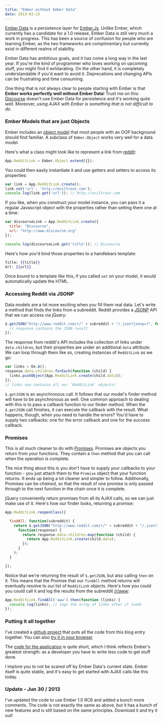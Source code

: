 ```yaml
---
title: "Ember without Ember Data"
date: 2013-03-23
---
```


[Ember Data](https://github.com/emberjs/data) is a persistence layer for [Ember.Js](http://emberjs.com/).
Unlike Ember, which currently has a candidate for a 1.0 release, Ember Data is still very much
a work in progress. This has been a source of confusion for people who are learning Ember, as the two
frameworks are complimentary but currently exist in different realms of stability.

Ember Data has ambitious goals, and it has come a long way in the last year. If you're the kind of
programmer who loves working on upcoming stuff, you might find it exhilarating. On the other hand, it is
completely understandable if you'd want to avoid it. Deprecations and changing APIs can be frustrating
and time consuming.

One thing that is not always clear to people starting with Ember is that **Ember works perfectly well
without Ember Data**! Trust me on this: [Discourse](https://github.com/discourse/discourse) doesn't use
Ember Data for persistence and it's working quite well. Moreover, *using AJAX with Ember is something that
is not difficult to do*.

### Ember Models that are just Objects

Ember includes an [object model](http://emberjs.com/guides/object-model/classes-and-instances/) that
most people with an OOP background should find familiar. A subclass of `Ember.Object`
works very well for a data model.

Here's what a class might look like to represent a link from [reddit](http://www.reddit.com/):

```javascript
App.RedditLink = Ember.Object.extend({});
```

You could then easily instantiate it and use getters and setters to access its properties:

```javascript
var link = App.RedditLink.create();
link.set('url', 'http://eviltrout.com');
console.log(link.get('url')); // http://eviltrout.com
```

If you like, when you construct your model instance, you can pass it a regular Javascript object
with the properties rather than setting them one at a time:

```javascript
var discourseLink = App.RedditLink.create({
  title: "Discourse",
  url: "http://www.discourse.org"
});

console.log(discourseLink.get('title')); // Discourse
```

Here's how you'd bind those properties to a handlebars template:

```handlebars
Title: {{title}}
Url: {{url}}
```

Once bound to a template like this, if you called `set` on your model, it would automatically update
the HTML.


### Accessing Reddit via JSONP

Data models are a lot more exciting when you fill them real data. Let's write a method that finds the
links from a subreddit. Reddit provides a [JSONP](http://en.wikipedia.org/wiki/JSONP) API that we can
access via jQuery:

```javascript
$.getJSON("http://www.reddit.com/r/" + subreddit + "/.json?jsonp=?", function(response) {
  // response contains the JSON result
});
```

The response from reddit's API includes the colleciton of links under `data.children`, but their
properties are under an additional `data` attribute. We can loop through them like so, creating
instances of `RedditLink` as we go:

```javascript
var links = Em.A();
response.data.children.forEach(function (child) {
  links.pushObject(App.RedditLink.create(child.data));
});
// links now contains all our `RedditLink` objects!
```

`$.getJSON` is an asynchronous call. It follows that our model's finder method will have to
be asynchronous as well. One common approach to dealing with this is to pass a callback function to
our finder method. When the `$.getJSON` call finishes, it can execute the callback with the result.
What happens, though, when you need to handle the errors? You'd have to supply two callbacks: one
for the error callback and one for the success callback.

### Promises

This is all much cleaner to do with [Promises](http://blog.parse.com/2013/01/29/whats-so-great-about-javascript-promises/).
Promises are objects you return from your functions. They contain a `then` method that you can call when
the operation is complete.

The nice thing about this is you don't have to supply your callbacks to your function - you just
attach them to the `Promise` object that your function returns. It ends up being a lot cleaner
and simpler to follow. Additionally, Promises can be *chained*, so that the result of one promise is only
passed through to the next function in the chain once it is complete.

jQuery conveniently return promises from all its AJAX calls, so we can just make use of it. Here's
how our finder looks, returning a promise:

```javascript
App.RedditLink.reopenClass({

  findAll: function(subreddit) {
    return $.getJSON("http://www.reddit.com/r/" + subreddit + "/.json?jsonp=?").then(
      function(response) {
        return response.data.children.map(function (child) {
          return App.RedditLink.create(child.data);
        });
      }
    );
  }

});
```

Notice that we're returning the result of `$.getJSON`, but also calling `then` on it. This means that the
Promise that our `findAll` method returns will eventually resolve to our list of `RedditLink` objects.
Here's how you could you could call it and log the results from the subreddit [/r/aww](http://www.reddit.com/r/aww):

```javascript
App.RedditLink.findAll('aww').then(function (links) {
  console.log(links); // logs the array of links after it loads
});
```

### Putting it all together

I've created a [github project](https://github.com/eviltrout/emberreddit/) that puts all the code from this
blog entry together. You can also [try it in your browser](http://emberreddit.eviltrout.com/).

The [code for the application](https://github.com/eviltrout/emberreddit/blob/master/js/app.js) is quite
short, which I think reflects Ember's greatest strength: as a developer you have to write less code to get
stuff done.

I implore you to not be scared off by Ember Data's current state. Ember itself is quite stable, and it's
easy to get started with AJAX calls like this today.

### Update - Jun 30 / 2013

I've updated the code to use Ember 1.0 RC6 and added a bunch more comments. The code is not exactly the
same as above, but it has a bunch of new features and is still based on the same principles. Download
it and try it out!




